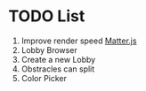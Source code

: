 TODO List
=========

1. Improve render speed [Matter.js](http://brm.io/matter-js-demo/)
2. Lobby Browser
3. Create a new Lobby
4. Obstracles can split
5. Color Picker
